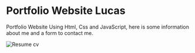# Portfolio Website Lucas

Portfolio Website Using Html, Css and JavaScript, here is some information about me and a form to contact me.
 
 ![Resume cv](./assets/img/portfolioPreview.png.png)